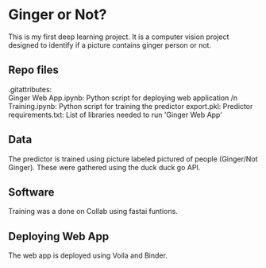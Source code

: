 # Ginger or Not?
 This is my first deep learning project. It is a computer vision project designed to identify if a picture contains ginger person or not.
 
 ## Repo files
 .gitattributes:  
 Ginger Web App.ipynb: Python script for deploying web application /n
Training.ipynb: Python script for training the predictor
export.pkl: Predictor
requirements.txt: List of libraries needed to run 'Ginger Web App'

 ## Data 
 The predictor is trained using picture labeled pictured of people (Ginger/Not Ginger). These were gathered using the duck duck go API.
 
 ## Software
Training was a done on Collab using fastai funtions.

## Deploying Web App
The web app is deployed using Voila and Binder.
